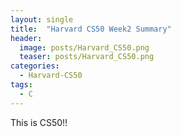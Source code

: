 ```yaml
---
layout: single
title:  "Harvard CS50 Week2 Summary"
header:
  image: posts/Harvard_CS50.png
  teaser: posts/Harvard_CS50.png
categories: 
  - Harvard-CS50
tags:
  - C
---
```


This is CS50!!
